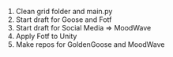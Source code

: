 1. Clean grid folder and main.py
2. Start draft for Goose and Fotf
3. Start draft for Social Media => MoodWave
4. Apply Fotf to Unity
5. Make repos for GoldenGoose and MoodWave


